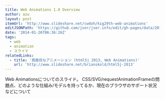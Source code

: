 ```yaml
---
title: Web Animations 1.0 Overview
author: azu
layout: post
itemUrl: 'http://www.slideshare.net/cwdoh/kig29th-web-animations'
editJSONPath: 'https://github.com/jser/jser.info/edit/gh-pages/data/2014/01/index.json'
date: '2014-01-26T06:36:26Z'
tags:
  - web
  - animation
  - スライド
relatedLinks:
  - title: '真面目なアニメーション (html5j 2013, Web Animations)'
    url: 'http://www.slideshare.net/brianskold/html5j-2013'
---
```

Web Animationsについてのスライド。
CSS/SVG/requestAnimationFrameの問題点、どのような仕組み/モデルを持ってるか、現在のブラウザのサポート状況などについて
